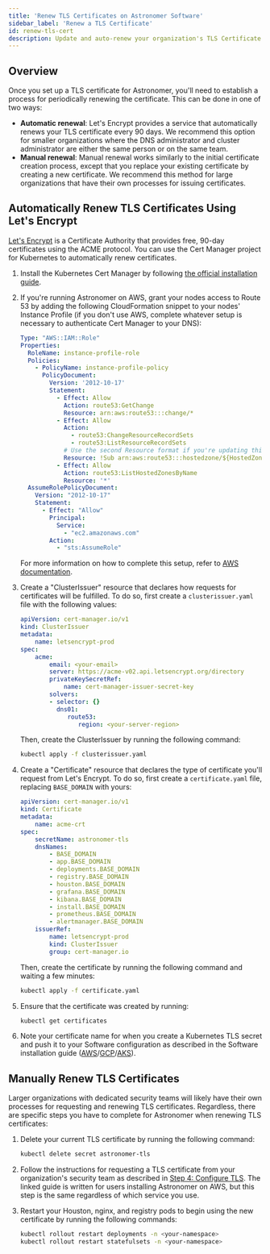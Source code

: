 ```yaml
---
title: 'Renew TLS Certificates on Astronomer Software'
sidebar_label: 'Renew a TLS Certificate'
id: renew-tls-cert
description: Update and auto-renew your organization's TLS Certificate for Astronomer Software.
---
```


## Overview

Once you set up a TLS certificate for Astronomer, you'll need to establish a process for periodically renewing the certificate. This can be done in one of two ways:

* **Automatic renewal**: Let's Encrypt provides a service that automatically renews your TLS certificate every 90 days. We recommend this option for smaller organizations where the DNS administrator and cluster administrator are either the same person or on the same team.
* **Manual renewal**: Manual renewal works similarly to the initial certificate creation process, except that you replace your existing certificate by creating a new certificate. We recommend this method for large organizations that have their own processes for issuing certificates.

## Automatically Renew TLS Certificates Using Let's Encrypt

[Let's Encrypt](https://letsencrypt.org/) is a Certificate Authority that provides free, 90-day certificates using the ACME protocol. You can use the Cert Manager project for Kubernetes to automatically renew certificates.

1. Install the Kubernetes Cert Manager by following [the official installation guide](https://cert-manager.io/docs/installation/).

2. If you're running Astronomer on AWS, grant your nodes access to Route 53 by adding the following CloudFormation snippet to your nodes' Instance Profile (if you don't use AWS, complete whatever setup is necessary to authenticate Cert Manager to your DNS):

    ```yaml
    Type: "AWS::IAM::Role"
    Properties:
      RoleName: instance-profile-role
      Policies:
        - PolicyName: instance-profile-policy
          PolicyDocument:
            Version: '2012-10-17'
            Statement:
              - Effect: Allow
                Action: route53:GetChange
                Resource: arn:aws:route53:::change/*
              - Effect: Allow
                Action:
                  - route53:ChangeResourceRecordSets
                  - route53:ListResourceRecordSets
                # Use the second Resource format if you're updating this through the AWS UI
                Resource: !Sub arn:aws:route53:::hostedzone/${HostedZoneIdLookup.HostedZoneId}
              - Effect: Allow
                Action: route53:ListHostedZonesByName
                Resource: '*'
      AssumeRolePolicyDocument:
        Version: "2012-10-17"
        Statement:
          - Effect: "Allow"
            Principal:
              Service:
                - "ec2.amazonaws.com"
            Action:
              - "sts:AssumeRole"
    ```

    For more information on how to complete this setup, refer to [AWS documentation](https://docs.aws.amazon.com/eks/latest/userguide/create-node-role.html).

3. Create a "ClusterIssuer" resource that declares how requests for certificates will be fulfilled. To do so, first create a `clusterissuer.yaml` file with the following values:

    ```yaml
    apiVersion: cert-manager.io/v1
    kind: ClusterIssuer
    metadata:
        name: letsencrypt-prod
    spec:
        acme:
            email: <your-email>
            server: https://acme-v02.api.letsencrypt.org/directory
            privateKeySecretRef:
                name: cert-manager-issuer-secret-key
            solvers:
            - selector: {}
              dns01:
                 route53:
                    region: <your-server-region>
    ```

    Then, create the ClusterIssuer by running the following command:

    ```bash
    kubectl apply -f clusterissuer.yaml
    ```

4. Create a "Certificate" resource that declares the type of certificate you'll request from Let's Encrypt. To do so, first create a `certificate.yaml` file, replacing `BASE_DOMAIN` with yours:

    ```yaml
    apiVersion: cert-manager.io/v1
    kind: Certificate
    metadata:
        name: acme-crt
    spec:
        secretName: astronomer-tls
        dnsNames:
            - BASE_DOMAIN
            - app.BASE_DOMAIN
            - deployments.BASE_DOMAIN
            - registry.BASE_DOMAIN
            - houston.BASE_DOMAIN
            - grafana.BASE_DOMAIN
            - kibana.BASE_DOMAIN
            - install.BASE_DOMAIN
            - prometheus.BASE_DOMAIN
            - alertmanager.BASE_DOMAIN
        issuerRef:
            name: letsencrypt-prod
            kind: ClusterIssuer
            group: cert-manager.io
    ```

    Then, create the certificate by running the following command and waiting a few minutes:

    ```bash
    kubectl apply -f certificate.yaml
    ```

5. Ensure that the certificate was created by running:
   ```bash
   kubectl get certificates
   ```

6. Note your certificate name for when you create a Kubernetes TLS secret and push it to your Software configuration as described in the Software installation guide ([AWS](install-aws-standard.md#step-5-create-a-kubernetes-tls-secret)/[GCP](install-gcp-standard.md#step-5-create-a-kubernetes-tls-secret)/[AKS](install-azure-standard.md/#step-5-create-a-kubernetes-tls-secret)).

## Manually Renew TLS Certificates

Larger organizations with dedicated security teams will likely have their own processes for requesting and renewing TLS certificates. Regardless, there are specific steps you have to complete for Astronomer when renewing TLS certificates:

1. Delete your current TLS certificate by running the following command:
   ```bash
   kubectl delete secret astronomer-tls
   ```

2. Follow the instructions for requesting a TLS certificate from your organization's security team as described in [Step 4: Configure TLS](install-aws-standard.md#step-4-configure-tls). The linked guide is written for users installing Astronomer on AWS, but this step is the same regardless of which service you use.

3. Restart your Houston, nginx, and registry pods to begin using the new certificate by running the following commands:
   ```bash
   kubectl rollout restart deployments -n <your-namespace>
   kubectl rollout restart statefulsets -n <your-namespace>
   ```
